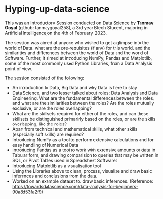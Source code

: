# Hyping-up-data-science

This was an Introductory Session conducted on Data Science by **Tanmay Goyal** (github: tanmaygoyal258), a 3rd year Btech Student, majoring in Artificial Intelligence,on the 4th of February, 2023.

The session was aimed at anyone who wished to get a glimpse into the world of Data, what are the pre-requisites (if any) for this world, and the similarities and differences between the world of Data and the world of Software. Further, it aimed at introducing NumPy, Pandas and Matplotlib, some of the most commonly used Python Libraries, from a Data Analysis point of view.

The session consisted of the following:
- An introduction to Data, Big Data and why Data is here to stay
- Data Science, and two lesser talked about roles: Data Analysis and Data Engineering. What are the fundamental differences between the roles, and what are the similarities between the roles? Are the roles mutually exclusive, or are the roles overlapping?
- What are the skillsets required for either of the roles, and can these skillsets be distinguished primarirly based on the roles, or are the skills overlapping, like the roles?
- Apart from technical and mathematical skills, what other skills (especially soft skills) are required?
- Introducing NumPy as a tool to perform extensive calculations and for easy handling of Numerical Data
- Introducing Pandas as a tool to work with extensive amounts of data in Tabular form, and drawing comparision to queries that may be written in SQL, or Pivot Tables used in Spreadsheet Softwares
- Introducing Matplotlib as a visualisation tool
- Using the Libraries above to clean, process, visualise and draw basic inferences and conclusions from the data.
- Worked on an example dataset to. draw basic inferences. (Reference: https://towardsdatascience.com/data-analysis-for-beginners-90a8d53fa2f9)
